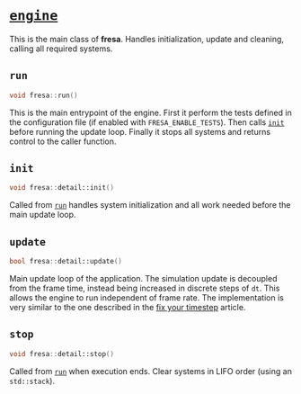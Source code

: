 # [`engine`](https://github.com/josekoalas/fresa/blob/main/core/engine.h)

This is the main class of **fresa**. Handles initialization, update and cleaning, calling all required systems.

## `run`

```cpp
void fresa::run()
```

This is the main entrypoint of the engine. First it perform the tests defined in the configuration file (if enabled with `FRESA_ENABLE_TESTS`). Then calls [`init`](#init) before running the update loop. Finally it stops all systems and returns control to the caller function.

## `init`

```cpp
void fresa::detail::init()
```

Called from [`run`](#run) handles system initialization and all work needed before the main update loop.

## `update`

```cpp
bool fresa::detail::update()
```

Main update loop of the application. The simulation update is decoupled from the frame time, instead being increased in discrete steps of `dt`. This allows the engine to run independent of frame rate. The implementation is very similar to the one described in the [fix your timestep](https://gafferongames.com/post/fix_your_timestep) article.

## `stop`

```cpp
void fresa::detail::stop()
```

Called from [`run`](#run) when execution ends. Clear systems in LIFO order (using an `std::stack`).